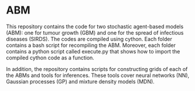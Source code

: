 # ABM
This repository contains the code for two stochastic agent-based models (ABM): one for tumour growth (GBM) and one for the spread of infectious diseases (SIRDS). The codes are compiled using cython. Each folder contains a bash script for recompiling the ABM. Moreover, each folder contains a python script called execute.py that shows how to import the compiled cython code as a function.

In addition, the repository contains scripts for constructing grids of each of the ABMs and tools for inferences. These tools cover neural networks (NN), Gaussian processes (GP) and mixture density models (MDN).
